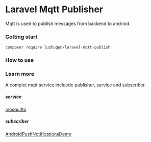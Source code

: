 # Laravel Mqtt Publisher
Mqtt is used to publish messages from backend to andriod.

### Getting start
`
composer require luzhuqun/laravel-mqtt-publish
`
### How to use

### Learn more
A complet mqtt service incluede publisher, service and subscriber.
##### service 
[mosquitto](https://github.com/eclipse/mosquitto)
##### subscriber
[AndroidPushNotificationsDemo](https://github.com/tokudu/AndroidPushNotificationsDemo)
